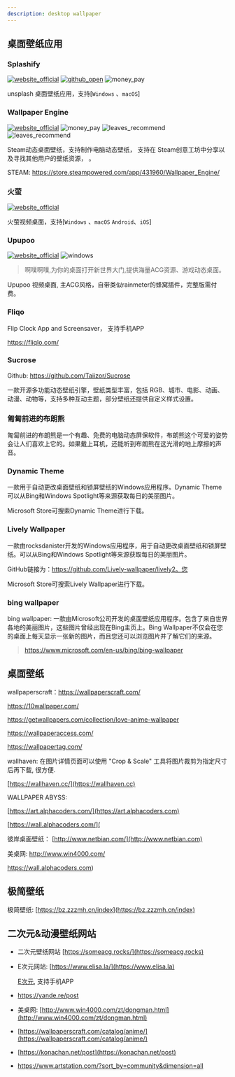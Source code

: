 ```yaml
---
description: desktop wallpaper
---
```


## 桌面壁纸应用

### Splashify

[![website_official](https://gitbook07.oss-cn-hangzhou.aliyuncs.com/website_official.svg)](https://splashify.app/) [![github_open](https://gitbook07.oss-cn-hangzhou.aliyuncs.com/github_open.svg)](https://github.com/gilbitron/Splashify) ![money_pay](https://gitbook07.oss-cn-hangzhou.aliyuncs.com/money_pay.svg)

unsplash 桌面壁纸应用，支持[`Windows` 、`macOS`]

### Wallpaper Engine
[![website_official](https://gitbook07.oss-cn-hangzhou.aliyuncs.com/website_official.svg)](https://store.steampowered.com/app/431960) ![money_pay](https://gitbook07.oss-cn-hangzhou.aliyuncs.com/money_pay.svg) ![leaves_recommend](https://gitbook07.oss-cn-hangzhou.aliyuncs.com/windows.svg) ![leaves_recommend](https://gitbook07.oss-cn-hangzhou.aliyuncs.com/leaves_rec.svg)

Steam动态桌面壁纸，支持制作电脑动态壁纸， 支持在 Steam创意工坊中分享以及寻找其他用户的壁纸资源， 。

STEAM: https://store.steampowered.com/app/431960/Wallpaper_Engine/

### 火萤
[![website_official](https://gitbook07.oss-cn-hangzhou.aliyuncs.com/website_official.svg)](http://huoying666.com/)

火萤视频桌面，支持[`Windows` 、`macOS` `Android`、`iOS`]

### Upupoo

[![website_official](https://gitbook07.oss-cn-hangzhou.aliyuncs.com/website_official.svg)](http://www.upupoo.com/) ![windows](https://gitbook07.oss-cn-hangzhou.aliyuncs.com/windows.svg)

> 啊噗啊噗,为你的桌面打开新世界大门,提供海量ACG资源、游戏动态桌面。

Upupoo 视频桌面, 主ACG风格，自带类似rainmeter的蜂窝插件，完整版需付费。

### Fliqo

Flip Clock App and Screensaver， 支持手机APP

https://fliqlo.com/

### Sucrose

Github:  https://github.com/Taiizor/Sucrose

一款开源多功能动态壁纸引擎，壁纸类型丰富，包括 RGB、城市、电影、动画、动漫、动物等，支持多种互动主题，部分壁纸还提供自定义样式设置。

### 匍匐前进的布朗熊

 匍匐前进的布朗熊是一个有趣、免费的电脑动态屏保软件，布朗熊这个可爱的姿势会让人们喜欢上它的。如果戴上耳机，还能听到布朗熊在这光滑的地上摩擦的声音。

### Dynamic Theme

一款用于自动更改桌面壁纸和锁屏壁纸的Windows应用程序。Dynamic Theme可以从Bing和Windows Spotlight等来源获取每日的美丽图片。

Microsoft Store可搜索Dynamic Theme进行下载。

### Lively Wallpaper

一款由rocksdanister开发的Windows应用程序，用于自动更改桌面壁纸和锁屏壁纸。可以从Bing和Windows Spotlight等来源获取每日的美丽图片。

GitHub链接为：https://github.com/Lively-wallpaper/lively2。您

Microsoft Store可搜索Lively Wallpaper进行下载。

### bing wallpaper

bing wallpaper: 一款由Microsoft公司开发的桌面壁纸应用程序。包含了来自世界各地的美丽图片，这些图片曾经出现在Bing主页上。Bing Wallpaper不仅会在您的桌面上每天显示一张新的图片，而且您还可以浏览图片并了解它们的来源。

> https://www.microsoft.com/en-us/bing/bing-wallpaper

## 桌面壁纸

wallpaperscraft：https://wallpaperscraft.com/

https://10wallpaper.com/

https://getwallpapers.com/collection/love-anime-wallpaper

https://wallpaperaccess.com/

https://wallpapertag.com/

wallhaven: 在图片详情页面可以使用 "Crop & Scale" 工具将图片裁剪为指定尺寸后再下载, 很方便.

[https://wallhaven.cc/](https://wallhaven.cc)

WALLPAPER ABYSS: 

[https://art.alphacoders.com/](https://art.alphacoders.com)

[https://wall.alphacoders.com/](

彼岸桌面壁纸： [http://www.netbian.com/](http://www.netbian.com)

美桌网: http://www.win4000.com/

https://wall.alphacoders.com)

## 极简壁纸

极简壁纸: [https://bz.zzzmh.cn/index](https://bz.zzzmh.cn/index)

## 二次元&动漫壁纸网站

* 二次元壁纸网站 [https://someacg.rocks/](https://someacg.rocks)

* E次元网站: [https://www.elisa.la/](https://www.elisa.la)

  [E次元](https://acg.中国), 支持手机APP
  
* https://yande.re/post

* 美桌网: [http://www.win4000.com/zt/dongman.html](http://www.win4000.com/zt/dongman.html)

* [https://wallpaperscraft.com/catalog/anime/](https://wallpaperscraft.com/catalog/anime/)

* [https://konachan.net/post](https://konachan.net/post)

* https://www.artstation.com/?sort_by=community&dimension=all
